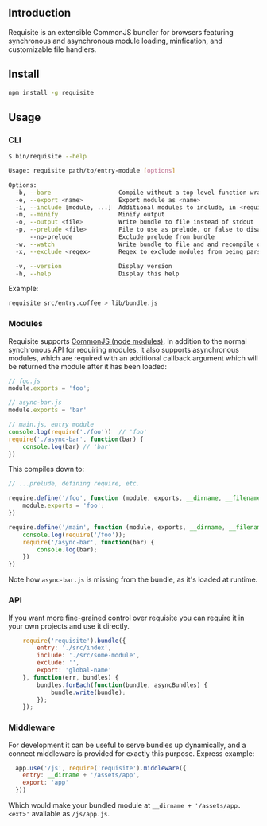 ## Introduction

Requisite is an extensible CommonJS bundler for browsers featuring synchronous and
asynchronous module loading, minfication, and customizable file handlers.

## Install
```bash
npm install -g requisite
```

## Usage
### CLI
```bash
$ bin/requisite --help

Usage: requisite path/to/entry-module [options]

Options:
  -b, --bare                   Compile without a top-level function wrapper
  -e, --export <name>          Export module as <name>
  -i, --include [module, ...]  Additional modules to include, in <require as>:<path to module> format
  -m, --minify                 Minify output
  -o, --output <file>          Write bundle to file instead of stdout
  -p, --prelude <file>         File to use as prelude, or false to disable
      --no-prelude             Exclude prelude from bundle
  -w, --watch                  Write bundle to file and and recompile on file changes
  -x, --exclude <regex>        Regex to exclude modules from being parsed

  -v, --version                Display version
  -h, --help                   Display this help
```

Example:
```bash
requisite src/entry.coffee > lib/bundle.js
```

### Modules
Requisite supports [CommonJS (node modules)][commonjs_modules]. In addition to
the normal synchronous API for requiring modules, it also supports asynchronous
modules, which are required with an additional callback argument which will be
returned the module after it has been loaded:

```javascript
// foo.js
module.exports = 'foo';

// async-bar.js
module.exports = 'bar'

// main.js, entry module
console.log(require('./foo'))  // 'foo'
require('./async-bar', function(bar) {
    console.log(bar) // 'bar'
})
```

This compiles down to:

```javascript
// ...prelude, defining require, etc.

require.define('/foo', function (module, exports, __dirname, __filename) {
    module.exports = 'foo';
})

require.define('/main', function (module, exports, __dirname, __filename) {
    console.log(require('/foo'));
    require('/async-bar', function(bar) {
        console.log(bar);
    })
})
```

Note how `async-bar.js` is missing from the bundle, as it's loaded at runtime.

### API
If you want more fine-grained control over requisite you can require it in your
own projects and use it directly.

```javascript
    require('requisite').bundle({
        entry: './src/index',
        include: './src/some-module',
        exclude: '',
        export: 'global-name'
    }, function(err, bundles) {
        bundles.forEach(function(bundle, asyncBundles) {
            bundle.write(bundle);
        });
    });
```

### Middleware
For development it can be useful to serve bundles up dynamically, and a connect
middleware is provided for exactly this purpose. Express example:

```javascript
  app.use('/js', require('requisite').middleware({
    entry: __dirname + '/assets/app',
    export: 'app'
  }))
```

Which would make your bundled module at `__dirname + '/assets/app.<ext>'` available as `/js/app.js`.

[commonjs_modules]: http://nodejs.org/docs/latest/api/modules.html#modules_modules
